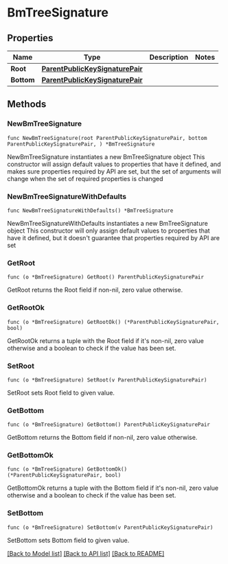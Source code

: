 # BmTreeSignature

## Properties

Name | Type | Description | Notes
------------ | ------------- | ------------- | -------------
**Root** | [**ParentPublicKeySignaturePair**](ParentPublicKeySignaturePair.md) |  | 
**Bottom** | [**ParentPublicKeySignaturePair**](ParentPublicKeySignaturePair.md) |  | 

## Methods

### NewBmTreeSignature

`func NewBmTreeSignature(root ParentPublicKeySignaturePair, bottom ParentPublicKeySignaturePair, ) *BmTreeSignature`

NewBmTreeSignature instantiates a new BmTreeSignature object
This constructor will assign default values to properties that have it defined,
and makes sure properties required by API are set, but the set of arguments
will change when the set of required properties is changed

### NewBmTreeSignatureWithDefaults

`func NewBmTreeSignatureWithDefaults() *BmTreeSignature`

NewBmTreeSignatureWithDefaults instantiates a new BmTreeSignature object
This constructor will only assign default values to properties that have it defined,
but it doesn't guarantee that properties required by API are set

### GetRoot

`func (o *BmTreeSignature) GetRoot() ParentPublicKeySignaturePair`

GetRoot returns the Root field if non-nil, zero value otherwise.

### GetRootOk

`func (o *BmTreeSignature) GetRootOk() (*ParentPublicKeySignaturePair, bool)`

GetRootOk returns a tuple with the Root field if it's non-nil, zero value otherwise
and a boolean to check if the value has been set.

### SetRoot

`func (o *BmTreeSignature) SetRoot(v ParentPublicKeySignaturePair)`

SetRoot sets Root field to given value.


### GetBottom

`func (o *BmTreeSignature) GetBottom() ParentPublicKeySignaturePair`

GetBottom returns the Bottom field if non-nil, zero value otherwise.

### GetBottomOk

`func (o *BmTreeSignature) GetBottomOk() (*ParentPublicKeySignaturePair, bool)`

GetBottomOk returns a tuple with the Bottom field if it's non-nil, zero value otherwise
and a boolean to check if the value has been set.

### SetBottom

`func (o *BmTreeSignature) SetBottom(v ParentPublicKeySignaturePair)`

SetBottom sets Bottom field to given value.



[[Back to Model list]](../README.md#documentation-for-models) [[Back to API list]](../README.md#documentation-for-api-endpoints) [[Back to README]](../README.md)


